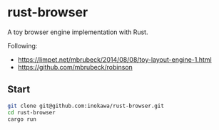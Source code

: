 # rust-browser

A toy browser engine implementation with Rust.

Following:

- https://limpet.net/mbrubeck/2014/08/08/toy-layout-engine-1.html
- https://github.com/mbrubeck/robinson

## Start

```sh
git clone git@github.com:inokawa/rust-browser.git
cd rust-browser
cargo run
```
